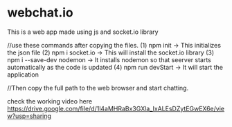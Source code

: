 # webchat.io
This is a web app made using js and socket.io library

//use these commands after copying the files.
(1) npm init                    -> This initializes the json file
(2) npm i socket.io             -> This will install the socket.io library
(3) npm i --save-dev nodemon    -> lt installs nodemon so that seerver starts automatically as the code is updated
(4) npm run devStart            -> It will start the application

//Then copy the full path to the web browser and start chatting.

check the working video here
https://drive.google.com/file/d/1l4aMHRaBx3GXla_IxALEsDZytEGwEX6e/view?usp=sharing
